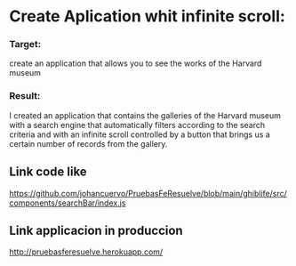 # Create Aplication whit infinite scroll:

### Target: 
create an application that allows you to see the works of the Harvard museum
### Result:
I created an application that contains the galleries of the Harvard museum with a search engine that automatically filters according to the search criteria and with an infinite scroll controlled by a button that brings us a certain number of records from the gallery.
## Link code like

https://github.com/johancuervo/PruebasFeResuelve/blob/main/ghiblife/src/components/searchBar/index.js
## Link applicacion in produccion

http://pruebasferesuelve.herokuapp.com/
